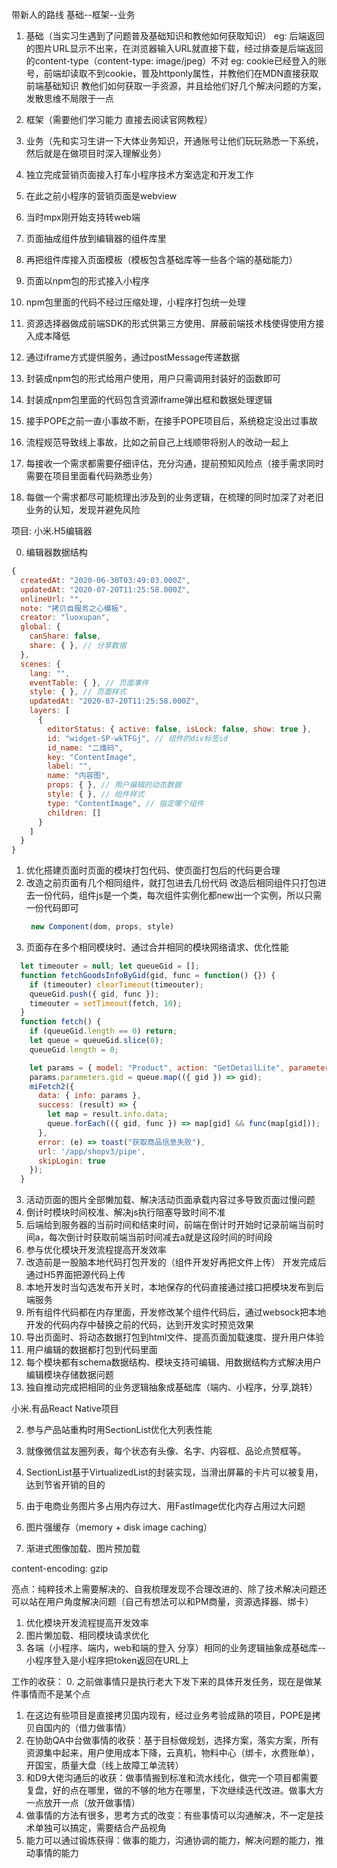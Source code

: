 带新人的路线
基础--框架--业务

1. 基础（当实习生遇到了问题普及基础知识和教他如何获取知识）
  eg: 后端返回的图片URL显示不出来，在浏览器输入URL就直接下载，经过排查是后端返回的content-type（content-type: image/jpeg）不对
  eg: cookie已经登入的账号，前端却读取不到cookie，普及httponly属性，并教他们在MDN直接获取前端基础知识
  教他们如何获取一手资源，并且给他们好几个解决问题的方案，发散思维不局限于一点
2. 框架（需要他们学习能力  直接去阅读官网教程）
3. 业务（先和实习生讲一下大体业务知识，开通账号让他们玩玩熟悉一下系统，然后就是在做项目时深入理解业务）


3. 独立完成营销页面接入打车小程序技术方案选定和开发工作
  0. 在此之前小程序的营销页面是webview
  1. 当时mpx刚开始支持转web端
  2. 页面抽成组件放到编辑器的组件库里
  3. 再把组件库接入页面模板（模板包含基础库等一些各个端的基础能力）
  4. 页面以npm包的形式接入小程序
  5. npm包里面的代码不经过压缩处理，小程序打包统一处理

4. 资源选择器做成前端SDK的形式供第三方使用、屏蔽前端技术栈使得使用方接入成本降低
  1. 通过iframe方式提供服务，通过postMessage传递数据
  2. 封装成npm包的形式给用户使用，用户只需调用封装好的函数即可
  3. 封装成npm包里面的代码包含资源iframe弹出框和数据处理逻辑

3. 接手POPE之前一直小事故不断，在接手POPE项目后，系统稳定没出过事故
  1. 流程规范导致线上事故，比如之前自己上线顺带将别人的改动一起上
  2. 每接收一个需求都需要仔细评估，充分沟通，提前预知风险点（接手需求同时需要在项目里面看代码熟悉业务）
  3. 每做一个需求都尽可能梳理出涉及到的业务逻辑，在梳理的同时加深了对老旧业务的认知，发现并避免风险


项目:  小米.H5编辑器

0. 编辑器数据结构
```js
{
  createdAt: "2020-06-30T03:49:03.000Z",
  updatedAt: "2020-07-20T11:25:58.000Z",
  onlineUrl: "",
  note: "拷贝自服务之心模板",
  creator: "luoxupan",
  global: {
    canShare: false,
    share: { }, // 分享数据
  },
  scenes: {
    lang: "",
    eventTable: { }, // 页面事件
    style: { }, // 页面样式
    updatedAt: "2020-07-20T11:25:58.000Z",
    layers: [
      {
        editorStatus: { active: false, isLock: false, show: true },
        id: "widget-SP-wkTFGj", // 组件的div标签id
        id_name: "二维码",
        key: "ContentImage",
        label: "",
        name: "内容图",
        props: { }, // 用户编辑的动态数据
        style: { }, // 组件样式
        type: "ContentImage", // 指定哪个组件
        children: []
      }
    ]
  }
}
```
1. 优化搭建页面时页面的模块打包代码、使页面打包后的代码更合理
  1. 改造之前页面有几个相同组件，就打包进去几份代码
     改造后相同组件只打包进去一份代码，组件js是一个类，每次组件实例化都new出一个实例，所以只需一份代码即可
     ```js
      new Component(dom, props, style)
     ```
2. 页面存在多个相同模块时、通过合并相同的模块网络请求、优化性能
  ```js
    let timeouter = null; let queueGid = [];
    function fetchGoodsInfoByGid(gid, func = function() {}) {
      if (timeouter) clearTimeout(timeouter);
      queueGid.push({ gid, func });
      timeouter = setTimeout(fetch, 10);
    }
    function fetch() {
      if (queueGid.length == 0) return;
      let queue = queueGid.slice(0);
      queueGid.length = 0;

      let params = { model: "Product", action: "GetDetailLite", parameters: {} };
      params.parameters.gid = queue.map(({ gid }) => gid);
      miFetch2({
        data: { info: params },
        success: (result) => {
          let map = result.info.data;
          queue.forEach(({ gid, func }) => map[gid] && func(map[gid]));
        },
        error: (e) => toast("获取商品信息失败"),
        url: '/app/shopv3/pipe',
        skipLogin: true
      });
    }
  ```
3. 活动页面的图片全部懒加载、解决活动页面承载内容过多导致页面过慢问题
4. 倒计时模块时间校准、解决js执行阻塞导致时间不准
  1. 后端给到服务器的当前时间和结束时间，前端在倒计时开始时记录前端当前时间a，每次倒计时获取前端当前时间减去a就是这段时间的时间段
5. 参与优化模块开发流程提高开发效率
  0. 改造前是一股脑本地代码打包开发的（组件开发好再把文件上传）  开发完成后通过H5界面把源代码上传
  1. 本地开发时当勾选发布开关时，本地保存的代码直接通过接口把模块发布到后端服务
  2. 所有组件代码都在内存里面，开发修改某个组件代码后，通过websock把本地开发的代码内存中替换之前的代码，达到开发实时预览效果
6. 导出页面时、将动态数据打包到html文件、提高页面加载速度、提升用户体验
  1. 用户编辑的数据都打包到代码里面
7. 每个模块都有schema数据结构、模块支持可编辑、用数据结构方式解决用户编辑模块存储数据问题
8. 独自推动完成把相同的业务逻辑抽象成基础库（端内、小程序，分享,跳转）


小米.有品React Native项目

2. 参与产品站重构时用SectionList优化大列表性能
  1. 就像微信盆友圈列表，每个状态有头像、名字、内容框、品论点赞框等。
  2. SectionList基于VirtualizedList的封装实现，当滑出屏幕的卡片可以被复用，达到节省开销的目的

3. 由于电商业务图片多占用内存过大、用FastImage优化内存占用过大问题
  1. 图片强缓存（memory + disk image caching）
  2. 渐进式图像加载、图片预加载


content-encoding: gzip

亮点：纯粹技术上需要解决的、自我梳理发现不合理改进的、除了技术解决问题还可以站在用户角度解决问题（自己有想法可以和PM商量，资源选择器、绑卡）
1. 优化模块开发流程提高开发效率
2. 图片懒加载、相同模块请求优化
3. 各端（小程序、端内，web和端的登入 分享）相同的业务逻辑抽象成基础库--小程序登入是小程序把token返回在URL上


工作的收获：
0. 之前做事情只是执行老大下发下来的具体开发任务，现在是做某件事情而不是某个点
1. 在这边有些项目是直接拷贝国内现有，经过业务考验成熟的项目，POPE是拷贝自国内的（借力做事情）
2. 在协助QA中台做事情的收获：基于目标做规划，选择方案，落实方案，所有资源集中起来，用户使用成本下降，云真机，物料中心（绑卡，水费账单），开国宝，质量大盘（线上故障工单流转）
3. 和D9大佬沟通后的收获：做事情搬到标准和流水线化，做完一个项目都需要复盘，好的点在哪里，做的不够的地方在哪里，下次继续迭代改进。做事大方一点放开一点（放开做事情）
4. 做事情的方法有很多，思考方式的改变：有些事情可以沟通解决，不一定是技术单独可以搞定，需要结合产品视角
5. 能力可以通过锻炼获得：做事的能力，沟通协调的能力，解决问题的能力，推动事情的能力

